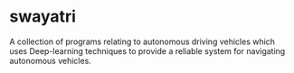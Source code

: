 # swayatri
A collection of programs relating to autonomous driving vehicles which uses Deep-learning techniques to provide a reliable system for navigating autonomous vehicles.   
